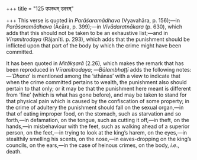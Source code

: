 +++
title = "125 उपस्थम् उदरम्"

+++
This verse is quoted in *Parāśaramādhava* (Vyavahāra, p. 156);—in
*Parāśaramādhava* (Ācāra, p. 399);—in *Vivādaratnākara* (p. 630), which
adds that this should not be taken to be an exhaustive list;—and in
*Vīramitrodaya* (Rājanīti. p. 293), which adds that the punishment
should be inflicted upon that part of the body by which the crime might
have been committed.

It has been quoted in *Mitākṣarā* (2.26), which makes the remark that
has been reproduced in *Vīramitrodaya*; —*Bālambhaṭṭī* adds the
following notes:—‘*Dhana*’ is mentioned among the ‘sthānas’ with a view
to indicate that when the crime committed pertains to wealth, the
punishment also should pertain to that only; or it may be that the
punishment here meant is different from ‘fine’ (which is what has gone
before), and may be taken to stand for that physical pain which is
caused by the confiscation of some property; in the crime of adultery
the punishment should fall on the sexual organ,—in that of eating
improper food, on the stomach, such as starvation and so forth,—in
defamation, on the tongue, such as cutting it off,—in theft, on the
hands,—in misbehaviour with the feet, such as walking ahead of a
superior person, on the feet,—in trying to look at the king’s harem, on
the eyes,—in stealthily smelling his scents, on the nose,—in
eaves-dropping on the king’s councils, on the ears,—in the case of
heinous crimes, on the body, *i.e*., death.


